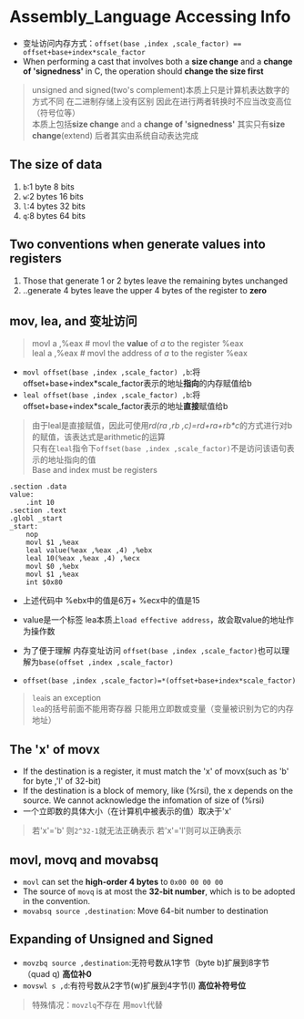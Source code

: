 # Assembly_Language Accessing Info

* 变址访问内存方式：`offset(base ,index ,scale_factor) == offset+base+index*scale_factor`
* When performing a cast that involves both a **size change** and a **change of 'signedness'** in C, the operation should **change the size first**
> unsigned and signed(two's complement)本质上只是计算机表达数字的方式不同 在二进制存储上没有区别 因此在进行两者转换时不应当改变高位（符号位等）  
> 本质上包括**size change** and a **change of 'signedness'** 其实只有**size change**(extend) 后者其实由系统自动表达完成

## The size of data
1. `b`:1 byte 8 bits
2. `w`:2 bytes 16 bits
3. `l`:4 bytes 32 bits
4. `q`:8 bytes 64 bits

## Two conventions when generate values into registers
1. Those that generate 1 or 2 bytes leave the remaining bytes unchanged
2. ..generate 4 bytes leave the upper 4 bytes of the register to **zero**

## mov, lea, and 变址访问
> movl a ,%eax # movl the **value** of *a* to the register %eax  
> leal a ,%eax # movl the address of *a* to the register %eax

* `movl offset(base ,index ,scale_factor) ,b`:将offset+base+index*scale_factor表示的地址**指向**的内存赋值给b
* `leal offset(base ,index ,scale_factor) ,b`:将offset+base+index*scale_factor表示的地址**直接**赋值给b
> 由于leal是直接赋值，因此可使用*rd(ra ,rb ,c)=rd+ra+rb\*c*的方式进行对b的赋值，该表达式是arithmetic的运算  
> 只有在`leal`指令下`offset(base ,index ,scale_factor)`不是访问该语句表示的地址指向的值  
> Base and index must be registers

```
.section .data
value:
	.int 10
.section .text
.globl _start
_start:
	nop
	movl $1 ,%eax
	leal value(%eax ,%eax ,4) ,%ebx
	leal 10(%eax ,%eax ,4) ,%ecx
	movl $0 ,%ebx
	movl $1 ,%eax
	int $0x80
```

* 上述代码中 %ebx中的值是6万+  %ecx中的值是15
* value是一个标签 lea本质上`load effective address`，故会取value的地址作为操作数

* 为了便于理解 内存变址访问 `offset(base ,index ,scale_factor)`也可以理解为`base(offset ,index ,scale_factor)`
* `offset(base ,index ,scale_factor)=*(offset+base+index*scale_factor)`
> `lea`is an exception  
> `lea`的括号前面不能用寄存器 只能用立即数或变量（变量被识别为它的内存地址）

## The 'x' of movx
* If the destination is a register, it must match the 'x' of movx(such as 'b' for byte ,'l' of 32-bit)
* If the destination is a block of memory, like (%rsi), the x depends on the source. We cannot acknowledge the infomation of size of (%rsi)
* 一个立即数的具体大小（在计算机中被表示的值）取决于'x'
> 若'x'='b' 则`2^32-1`就无法正确表示 若'x'='l'则可以正确表示

## movl, movq and movabsq
* `movl` can set the **high-order 4 bytes** to `0x00 00 00 00`
* The source of `movq` is at most the **32-bit number**, which is to be adopted in the convention.
* `movabsq source ,destination`: Move 64-bit number to destination

## Expanding of Unsigned and Signed
* `movzbq source ,destination`:无符号数从1字节（byte b)扩展到8字节（quad q) **高位补0**
* `movswl s ,d`:有符号数从2字节(w)扩展到4字节(l) **高位补符号位**
> 特殊情况：`movzlq`不存在 用`movl`代替
